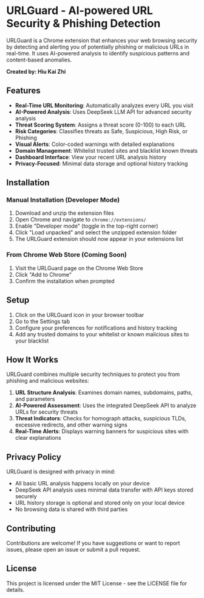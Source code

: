 # URLGuard - AI-powered URL Security & Phishing Detection

URLGuard is a Chrome extension that enhances your web browsing security by detecting and alerting you of potentially phishing or malicious URLs in real-time. It uses AI-powered analysis to identify suspicious patterns and content-based anomalies.

**Created by: Hiu Kai Zhi**

## Features

- **Real-Time URL Monitoring**: Automatically analyzes every URL you visit
- **AI-Powered Analysis**: Uses DeepSeek LLM API for advanced security analysis
- **Threat Scoring System**: Assigns a threat score (0-100) to each URL
- **Risk Categories**: Classifies threats as Safe, Suspicious, High Risk, or Phishing
- **Visual Alerts**: Color-coded warnings with detailed explanations
- **Domain Management**: Whitelist trusted sites and blacklist known threats
- **Dashboard Interface**: View your recent URL analysis history
- **Privacy-Focused**: Minimal data storage and optional history tracking

## Installation

### Manual Installation (Developer Mode)
1. Download and unzip the extension files
2. Open Chrome and navigate to `chrome://extensions/`
3. Enable "Developer mode" (toggle in the top-right corner)
4. Click "Load unpacked" and select the unzipped extension folder
5. The URLGuard extension should now appear in your extensions list

### From Chrome Web Store (Coming Soon)
1. Visit the URLGuard page on the Chrome Web Store
2. Click "Add to Chrome"
3. Confirm the installation when prompted

## Setup

1. Click on the URLGuard icon in your browser toolbar
2. Go to the Settings tab
3. Configure your preferences for notifications and history tracking
4. Add any trusted domains to your whitelist or known malicious sites to your blacklist

## How It Works

URLGuard combines multiple security techniques to protect you from phishing and malicious websites:

1. **URL Structure Analysis**: Examines domain names, subdomains, paths, and parameters
2. **AI-Powered Assessment**: Uses the integrated DeepSeek API to analyze URLs for security threats
3. **Threat Indicators**: Checks for homograph attacks, suspicious TLDs, excessive redirects, and other warning signs
4. **Real-Time Alerts**: Displays warning banners for suspicious sites with clear explanations

## Privacy Policy

URLGuard is designed with privacy in mind:
- All basic URL analysis happens locally on your device
- DeepSeek API analysis uses minimal data transfer with API keys stored securely
- URL history storage is optional and stored only on your local device
- No browsing data is shared with third parties

## Contributing

Contributions are welcome! If you have suggestions or want to report issues, please open an issue or submit a pull request.

## License

This project is licensed under the MIT License - see the LICENSE file for details. 